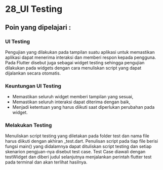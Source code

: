 # 28_UI Testing

## Poin yang dipelajari :

### UI Testing
Pengujian yang dilakukan pada tampilan suatu aplikasi untuk memastikan aplikasi dapat menerima interaksi dan memberi respon kepada pengguna. Pada Flutter disebut juga sebagai widget testing sehingga pengujian dilakukan pada widgets dengan cara menuliskan script yang dapat dijalankan secara otomatis. 

### Keuntungan UI Testing
- Memastikan seluruh widget memberi tampilan yang sesuai, 
- Memastikan seluruh interaksi dapat diterima dengan baik,
- Menjadi ketentuan yang harus diikuti saat diperlukan perubahan pada widget.

### Melakukan Testing
Menuliskan script testing yang diletakan pada folder test dan nama file harus diikuti dengan akhiran _test.dart. Penulisan script pada tiap file berisi fungsi main() yang didalamnya dapat dituliskan script testing dan setiap skenarion pengjuan-nya disebut test case. Test Case diawali dengan testWidget dan diberi judul selanjutnya menjalankan perintah flutter test pada terminal dan akan terlihat hasilnya.